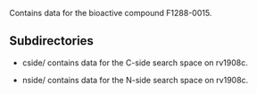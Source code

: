 Contains data for the bioactive compound F1288-0015.

## Subdirectories

- cside/ contains data for the C-side search space on rv1908c.

- nside/ contains data for the N-side search space on rv1908c.

